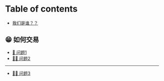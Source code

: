 # Table of contents

* [我们是谁？？](README.md)

## 😁 如何交易

* [👭 问题1](ru-he-jiao-yi/wen-ti-1.md)
* [🧑🎨 问题2](ru-he-jiao-yi/wen-ti-2.md)

***

* [👩🏫 问题3](wen-ti-3.md)
